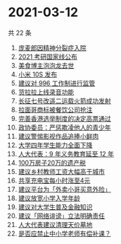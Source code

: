 # 2021-03-12

共 22 条

<!-- BEGIN ZHIHUSEARCH -->
<!-- 最后更新时间 Fri Mar 12 2021 19:08:50 GMT+0800 (China Standard Time) -->
1. [庞麦郎因精神分裂症入院](https://www.zhihu.com/search?q=庞麦郎)
1. [2021 考研国家线公布](https://www.zhihu.com/search?q=考研国家线)
1. [美食博主泡泡龙去世](https://www.zhihu.com/search?q=泡泡龙)
1. [小米 10S 发布](https://www.zhihu.com/search?q=小米10s)
1. [建议对 996 工作制进行监管](https://www.zhihu.com/search?q=996)
1. [货拉拉上线录音功能](https://www.zhihu.com/search?q=货拉拉)
1. [长征七号改遥二运载火箭成功发射](https://www.zhihu.com/search?q=长征七号)
1. [拉面哥商标被餐饮公司抢注](https://www.zhihu.com/search?q=拉面哥)
1. [完善香港选举制度的决定高票通过](https://www.zhihu.com/search?q=香港选举制度)
1. [政协委员：严惩欺凌他人的青少年](https://www.zhihu.com/search?q=校园欺凌)
1. [建议警惕影视作品追捧小鲜肉](https://www.zhihu.com/search?q=小鲜肉)
1. [大学四年学生能力全面下降](https://www.zhihu.com/search?q=大学生)
1. [人大代表：9 年义务教育延至 12 年](https://www.zhihu.com/search?q=义务教育)
1. [100万房子20万的遗产税](https://www.zhihu.com/search?q=遗产税)
1. [建议乡村教师工资大幅高于城市](https://www.zhihu.com/search?q=乡村教师)
1. [共享充电宝每小时涨至4元](https://www.zhihu.com/search?q=共享充电宝)
1. [建议平台为「外卖小哥买意外险」](https://www.zhihu.com/search?q=外卖小哥)
1. [建议放宽小学入学年龄](https://www.zhihu.com/search?q=入学年龄)
1. [建议对大学生普及金融知识](https://www.zhihu.com/search?q=大学生金融知识)
1. [建议「网络诽谤」立法明确责任](https://www.zhihu.com/search?q=网络诽谤)
1. [人大代表建议清理天价墓地](https://www.zhihu.com/search?q=天价墓地)
1. [是否应禁止中小学老师有偿补课？](https://www.zhihu.com/search?q=有偿补课)
<!-- END ZHIHUSEARCH -->
